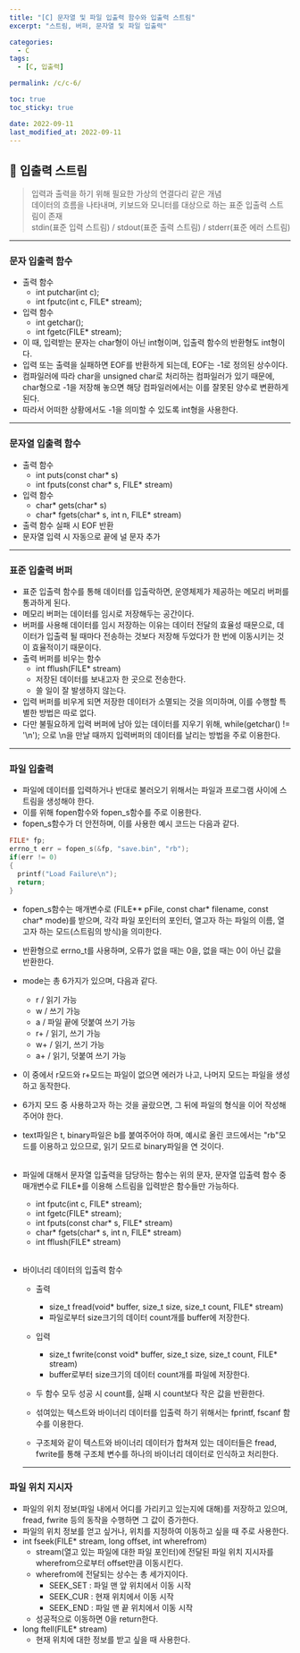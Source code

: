```yaml
---
title: "[C] 문자열 및 파일 입출력 함수와 입출력 스트림"
excerpt: "스트림, 버퍼, 문자열 및 파일 입출력"

categories:
  - C
tags:
  - [C, 입출력]

permalink: /c/c-6/

toc: true
toc_sticky: true

date: 2022-09-11
last_modified_at: 2022-09-11
---
```


## 🦥 입출력 스트림
> 입력과 출력을 하기 위해 필요한 가상의 연결다리 같은 개념<br/>
> 데이터의 흐름을 나타내며, 키보드와 모니터를 대상으로 하는 표준 입출력 스트림이 존재<br/>
> stdin(표준 입력 스트림) / stdout(표준 출력 스트림) / stderr(표준 에러 스트림)

---

### 문자 입출력 함수
- 출력 함수
  - int putchar(int c);
  - int fputc(int c, FILE* stream);
- 입력 함수
  - int getchar();
  - int fgetc(FILE* stream);
- 이 때, 입력받는 문자는 char형이 아닌 int형이며, 입출력 함수의 반환형도 int형이다.
- 입력 또는 출력을 실패하면 EOF를 반환하게 되는데, EOF는 -1로 정의된 상수이다.
- 컴파일러에 따라 char을 unsigned char로 처리하는 컴파일러가 있기 때문에, char형으로 -1을 저장해 놓으면 해당 컴파일러에서는 이를 잘못된 양수로 변환하게 된다.
- 따라서 어떠한 상황에서도 -1을 의미할 수 있도록 int형을 사용한다.

--- 

### 문자열 입출력 함수
- 출력 함수
  - int puts(const char* s)
  - int fputs(const char* s, FILE* stream)
- 입력 함수
  - char* gets(char* s)
  - char* fgets(char* s, int n, FILE* stream)
- 출력 함수 실패 시 EOF 반환
- 문자열 입력 시 자동으로 끝에 널 문자 추가

---

### 표준 입출력 버퍼
- 표준 입출력 함수를 통해 데이터를 입출락하면, 운영체제가 제공하는 메모리 버퍼를 통과하게 된다.
- 메모리 버퍼는 데이터를 임시로 저장해두는 공간이다.
- 버퍼를 사용해 데이터를 임시 저장하는 이유는 데이터 전달의 효율성 때문으로, 데이터가 입출력 될 때마다 전송하는 것보다 저장해 두었다가 한 번에 이동시키는 것이 효율적이기 때문이다.
- 출력 버퍼를 비우는 함수
  - int fflush(FILE* stream)
  - 저장된 데이터를 보내고자 한 곳으로 전송한다.
  - 쓸 일이 잘 발생하지 않는다.
- 입력 버퍼를 비우게 되면 저장한 데이터가 소멸되는 것을 의미하며, 이를 수행할 특별한 방법은 따로 없다.
- 다만 불필요하게 입력 버퍼에 남아 있는 데이터를 지우기 위해, while(getchar() != '\n'); 으로 \n을 만날 때까지 입력버퍼의 데이터를 날리는 방법을 주로 이용한다.

---

### 파일 입출력
- 파일에 데이터를 입력하거나 반대로 불러오기 위해서는 파일과 프로그램 사이에 스트림을 생성해야 한다.
- 이를 위해 fopen함수와 fopen_s함수를 주로 이용한다.
- fopen_s함수가 더 안전하며, 이를 사용한 예시 코드는 다음과 같다.

``` c
FILE* fp;
errno_t err = fopen_s(&fp, "save.bin", "rb");
if(err != 0)
{
  printf("Load Failure\n");
  return;
}
```

- fopen_s함수는 매개변수로 (FILE** pFile, const char* filename, const char* mode)를 받으며, 각각 파일 포인터의 포인터, 열고자 하는 파일의 이름, 열고자 하는 모드(스트림의 방식)을 의미한다.
- 반환형으로 errno_t를 사용하며, 오류가 없을 때는 0을, 없을 때는 0이 아닌 값을 반환한다.
- mode는 총 6가지가 있으며, 다음과 같다.
  - r / 읽기 가능
  - w / 쓰기 가능
  - a / 파일 끝에 덧붙여 쓰기 가능
  - r+ / 읽기, 쓰기 가능
  - w+ / 읽기, 쓰기 가능
  - a+ / 읽기, 덧붙여 쓰기 가능
- 이 중에서 r모드와 r+모드는 파일이 없으면 에러가 나고, 나머지 모드는 파일을 생성하고 동작한다.
- 6가지 모드 중 사용하고자 하는 것을 골랐으면, 그 뒤에 파일의 형식을 이어 작성해주어야 한다.
- text파일은 t, binary파일은 b를 붙여주어야 하며, 예시로 올린 코드에서는 "rb"모드를 이용하고 있으므로, 읽기 모드로 binary파일을 연 것이다.
<br/><br/>

- 파일에 대해서 문자열 입출력을 담당하는 함수는 위의 문자, 문자열 입출력 함수 중 매개변수로 FILE*를 이용해 스트림을 입력받은 함수들만 가능하다.
  - int fputc(int c, FILE* stream);
  - int fgetc(FILE* stream);
  - int fputs(const char* s, FILE* stream)
  - char* fgets(char* s, int n, FILE* stream)
  - int fflush(FILE* stream)
<br/><br/>

- 바이너리 데이터의 입출력 함수
  - 출력
    - size_t fread(void* buffer, size_t size, size_t count, FILE* stream)
    - 파일로부터 size크기의 데이터 count개를 buffer에 저장한다.
  - 입력
    - size_t fwrite(const void* buffer, size_t size, size_t count, FILE* stream)
    - buffer로부터 size크기의 데이터 count개를 파일에 저장한다.
  - 두 함수 모두 성공 시 count를, 실패 시 count보다 작은 값을 반환한다.  

  - 섞여있는 텍스트와 바이너리 데이터를 입출력 하기 위해서는 fprintf, fscanf 함수를 이용한다.
  - 구조체와 같이 텍스트와 바이너리 데이터가 합쳐져 있는 데이터들은 fread, fwrite를 통해 구조체 변수를 하나의 바이너리 데이터로 인식하고 처리한다.

  ---

### 파일 위치 지시자
- 파일의 위치 정보(파일 내에서 어디를 가리키고 있는지에 대해)를 저장하고 있으며, fread, fwrite 등의 동작을 수행하면 그 값이 증가한다.
- 파일의 위치 정보를 얻고 싶거나, 위치를 지정하여 이동하고 싶을 때 주로 사용한다.
- int fseek(FILE* stream, long offset, int wherefrom)
  - stream(열고 있는 파일에 대한 파일 포인터)에 전달된 파일 위치 지시자를 wherefrom으로부터 offset만큼 이동시킨다.
  - wherefrom에 전달되는 상수는 총 세가지이다.
    - SEEK_SET : 파일 맨 앞 위치에서 이동 시작
    - SEEK_CUR : 현재 위치에서 이동 시작
    - SEEK_END : 파일 맨 끝 위치에서 이동 시작
  - 성공적으로 이동하면 0을 return한다.
- long ftell(FILE* stream)
  - 현재 위치에 대한 정보를 받고 싶을 때 사용한다.  
